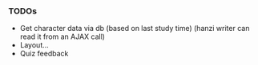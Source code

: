 ### TODOs

- Get character data via db (based on last study time) (hanzi writer can read it from an AJAX call)
- Layout...
- Quiz feedback
